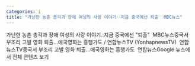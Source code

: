 ```yaml
---
categories: i
title: "가난한 농촌 총각과 장애 여성의 사랑 이야기‥지금 중국에선 퇴출  MBC뉴스"
---
```

가난한 농촌 총각과 장애 여성의 사랑 이야기‥지금 중국에선 "퇴출"&nbsp;&nbsp;MBC뉴스중국서 부조리 고발 영화 퇴출…애국영화는 흥행가도 / 연합뉴스TV (YonhapnewsTV)&nbsp;&nbsp;연합뉴스TV중국서 부조리 고발 영화 퇴출…애국영화는 흥행가도&nbsp;&nbsp;연합뉴스Google 뉴스에서 전체 콘텐츠 보기